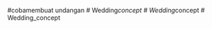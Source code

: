 #cobamembuat undangan
#   W e d d i n g _ c o n c e p t  
 #   W e d d i n g _ c o n c e p t  
 #   W e d d i n g _ c o n c e p t  
 